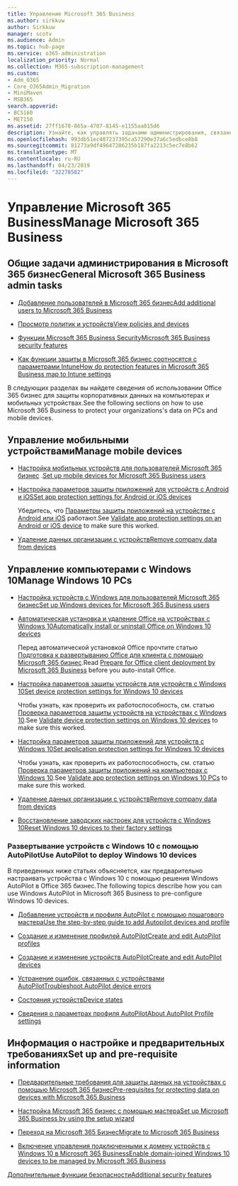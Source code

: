 ```yaml
---
title: Управление Microsoft 365 Business
ms.author: sirkkuw
author: Sirkkuw
manager: scotv
ms.audience: Admin
ms.topic: hub-page
ms.service: o365-administration
localization_priority: Normal
ms.collection: M365-subscription-management
ms.custom:
- Adm_O365
- Core_O365Admin_Migration
- MiniMaven
- MSB365
search.appverid:
- BCS160
- MET150
ms.assetid: 27ff1678-865a-4707-8145-e1155aa815d6
description: Узнайте, как управлять задачами администрирования, связанными с Microsoft 365 Business, мобильными устройствами, Windows 10PCs и многими подобными задачами.
ms.openlocfilehash: 993db51ec487237395ca57290e37a6c5edbce8b8
ms.sourcegitcommit: 81273a9df49647286235b187fa2213c5ec7e8b62
ms.translationtype: MT
ms.contentlocale: ru-RU
ms.lasthandoff: 04/23/2019
ms.locfileid: "32278582"
---
```

# <a name="manage-microsoft-365-business"></a><span data-ttu-id="5dec5-103">Управление Microsoft 365 Business</span><span class="sxs-lookup"><span data-stu-id="5dec5-103">Manage Microsoft 365 Business</span></span>

## <a name="general-microsoft-365-business-admin-tasks"></a><span data-ttu-id="5dec5-104">Общие задачи администрирования в Microsoft 365 бизнес</span><span class="sxs-lookup"><span data-stu-id="5dec5-104">General Microsoft 365 Business admin tasks</span></span>

- [<span data-ttu-id="5dec5-105">Добавление пользователей в Microsoft 365 бизнес</span><span class="sxs-lookup"><span data-stu-id="5dec5-105">Add additional users to Microsoft 365 Business</span></span>](add-users-m365b.md)
    
- [<span data-ttu-id="5dec5-106">Просмотр политик и устройств</span><span class="sxs-lookup"><span data-stu-id="5dec5-106">View policies and devices</span></span>](view-policies-and-devices.md)
    
- [<span data-ttu-id="5dec5-107">Функции Microsoft 365 Business Security</span><span class="sxs-lookup"><span data-stu-id="5dec5-107">Microsoft 365 Business security features</span></span>](security-features.md)
    
- [<span data-ttu-id="5dec5-108">Как функции защиты в Microsoft 365 бизнес соотносятся с параметрами Intune</span><span class="sxs-lookup"><span data-stu-id="5dec5-108">How do protection features in Microsoft 365 Business map to Intune settings</span></span>](map-protection-features-to-intune-settings.md)
    
<span data-ttu-id="5dec5-109">В следующих разделах вы найдете сведения об использовании Office 365 бизнес для защиты корпоративных данных на компьютерах и мобильных устройствах.</span><span class="sxs-lookup"><span data-stu-id="5dec5-109">See the following sections on how to use Microsoft 365 Business to protect your organizations's data on PCs and mobile devices.</span></span>
  
## <a name="manage-mobile-devices"></a><span data-ttu-id="5dec5-110">Управление мобильными устройствами</span><span class="sxs-lookup"><span data-stu-id="5dec5-110">Manage mobile devices</span></span>

- <span data-ttu-id="5dec5-111">[Настройка мобильных устройств для пользователей Microsoft 365 бизнес](set-up-mobile-devices.md) .</span><span class="sxs-lookup"><span data-stu-id="5dec5-111">[Set up mobile devices for Microsoft 365 Business users](set-up-mobile-devices.md)</span></span>
    
- [<span data-ttu-id="5dec5-112">Настройка параметров защиты приложений для устройств с Android и iOS</span><span class="sxs-lookup"><span data-stu-id="5dec5-112">Set app protection settings for Android or iOS devices</span></span>](app-protection-settings-for-android-and-ios.md)
    
    <span data-ttu-id="5dec5-113">Убедитесь, что [Параметры защиты приложений на устройстве с Android или iOS](validate-settings-on-android-or-ios.md) работают.</span><span class="sxs-lookup"><span data-stu-id="5dec5-113">See [Validate app protection settings on an Android or iOS device](validate-settings-on-android-or-ios.md) to make sure this worked.</span></span> 
    
- [<span data-ttu-id="5dec5-114">Удаление данных организации с устройств</span><span class="sxs-lookup"><span data-stu-id="5dec5-114">Remove company data from devices</span></span>](remove-company-data.md)
    
## <a name="manage-windows-10-pcs"></a><span data-ttu-id="5dec5-115">Управление компьютерами с Windows 10</span><span class="sxs-lookup"><span data-stu-id="5dec5-115">Manage Windows 10 PCs</span></span>

- [<span data-ttu-id="5dec5-116">Настройка устройств с Windows для пользователей Microsoft 365 бизнес</span><span class="sxs-lookup"><span data-stu-id="5dec5-116">Set up Windows devices for Microsoft 365 Business users</span></span>](set-up-windows-devices.md)
    
- [<span data-ttu-id="5dec5-117">Автоматическая установка и удаление Office на устройствах с Windows 10</span><span class="sxs-lookup"><span data-stu-id="5dec5-117">Automatically install or uninstall Office on Windows 10 devices</span></span>](auto-install-or-uninstall-office.md)
    
    <span data-ttu-id="5dec5-118">Перед автоматической установкой Office прочтите статью [Подготовка к развертыванию Office для клиента с помощью Microsoft 365 бизнес](prepare-for-office-client-deployment.md).</span><span class="sxs-lookup"><span data-stu-id="5dec5-118">Read [Prepare for Office client deployment by Microsoft 365 Business](prepare-for-office-client-deployment.md) before you auto-install Office.</span></span> 
    
- [<span data-ttu-id="5dec5-119">Настройка параметров защиты устройств для устройств с Windows 10</span><span class="sxs-lookup"><span data-stu-id="5dec5-119">Set device protection settings for Windows 10 devices</span></span>](protection-settings-for-windows-10-pcs.md)
    
    <span data-ttu-id="5dec5-120">Чтобы узнать, как проверить их работоспособность, см. статью [Проверка параметров защиты устройств на устройствах с Windows 10](validate-settings-on-windows-10-pcs.md).</span><span class="sxs-lookup"><span data-stu-id="5dec5-120">See [Validate device protection settings on Windows 10 devices](validate-settings-on-windows-10-pcs.md) to make sure this worked.</span></span> 
    
- [<span data-ttu-id="5dec5-121">Настройка параметров защиты приложений для устройств с Windows 10</span><span class="sxs-lookup"><span data-stu-id="5dec5-121">Set application protection settings for Windows 10 devices</span></span>](protection-settings-for-windows-10-devices.md)
    
    <span data-ttu-id="5dec5-122">Чтобы узнать, как проверить их работоспособность, см. статью [Проверка параметров защиты приложений на компьютерах с Windows 10](validate-protection-settings-on-windows-10-pcs.md).</span><span class="sxs-lookup"><span data-stu-id="5dec5-122">See [Validate app protection settings on Windows 10 PCs](validate-protection-settings-on-windows-10-pcs.md) to make sure this worked.</span></span> 
    
- [<span data-ttu-id="5dec5-123">Удаление данных организации с устройств</span><span class="sxs-lookup"><span data-stu-id="5dec5-123">Remove company data from devices</span></span>](remove-company-data.md)
    
- [<span data-ttu-id="5dec5-124">Восстановление заводских настроек для устройств с Windows 10</span><span class="sxs-lookup"><span data-stu-id="5dec5-124">Reset Windows 10 devices to their factory settings</span></span>](reset-devices-to-factory-settings.md)
    
### <a name="use-autopilot-to-deploy-windows-10-devices"></a><span data-ttu-id="5dec5-125">Развертывание устройств с Windows 10 с помощью AutoPilot</span><span class="sxs-lookup"><span data-stu-id="5dec5-125">Use AutoPilot to deploy Windows 10 devices</span></span>

<span data-ttu-id="5dec5-126">В приведенных ниже статьях объясняется, как предварительно настраивать устройства с Windows 10 с помощью решения Windows AutoPilot в Office 365 бизнес.</span><span class="sxs-lookup"><span data-stu-id="5dec5-126">The following topics describe how you can use Windows AutoPilot in Microsoft 365 Business to pre-configure Windows 10 devices.</span></span>
  
- [<span data-ttu-id="5dec5-127">Добавление устройств и профиля AutoPilot с помощью пошагового мастера</span><span class="sxs-lookup"><span data-stu-id="5dec5-127">Use the step-by-step guide to add Autopilot devices and profile</span></span>](add-autopilot-devices-and-profile.md)
    
- [<span data-ttu-id="5dec5-128">Создание и изменение профилей AutoPilot</span><span class="sxs-lookup"><span data-stu-id="5dec5-128">Create and edit AutoPilot profiles</span></span>](create-and-edit-autopilot-profiles.md)
    
- [<span data-ttu-id="5dec5-129">Создание и изменение устройств AutoPilot</span><span class="sxs-lookup"><span data-stu-id="5dec5-129">Create and edit AutoPilot devices</span></span>](create-and-edit-autopilot-devices.md)
    
- [<span data-ttu-id="5dec5-130">Устранение ошибок, связанных с устройствами AutoPilot</span><span class="sxs-lookup"><span data-stu-id="5dec5-130">Troubleshoot AutoPilot device errors</span></span>](troubleshoot-autopilot-errors.md)
    
- [<span data-ttu-id="5dec5-131">Состояния устройств</span><span class="sxs-lookup"><span data-stu-id="5dec5-131">Device states</span></span>](device-states.md)
    
- [<span data-ttu-id="5dec5-132">Сведения о параметрах профиля AutoPilot</span><span class="sxs-lookup"><span data-stu-id="5dec5-132">About AutoPilot Profile settings</span></span>](autopilot-profile-settings.md)
    
## <a name="set-up-and-pre-requisite-information"></a><span data-ttu-id="5dec5-133">Информация о настройке и предварительных требованиях</span><span class="sxs-lookup"><span data-stu-id="5dec5-133">Set up and pre-requisite information</span></span>

- [<span data-ttu-id="5dec5-134">Предварительные требования для защиты данных на устройствах с помощью Microsoft 365 бизнес</span><span class="sxs-lookup"><span data-stu-id="5dec5-134">Pre-requisites for protecting data on devices with Microsoft 365 Business</span></span>](pre-requisites-for-data-protection.md)
    
- [<span data-ttu-id="5dec5-135">Настройка Microsoft 365 бизнес с помощью мастера</span><span class="sxs-lookup"><span data-stu-id="5dec5-135">Set up Microsoft 365 Business by using the setup wizard</span></span>](set-up.md)
    
- [<span data-ttu-id="5dec5-136">Переход на Microsoft 365 Бизнес</span><span class="sxs-lookup"><span data-stu-id="5dec5-136">Migrate to Microsoft 365 Business</span></span>](migrate-to-microsoft-365-business.md)
    
- [<span data-ttu-id="5dec5-137">Включение управления подключенными к домену устройств с Windows 10 в Microsoft 365 Business</span><span class="sxs-lookup"><span data-stu-id="5dec5-137">Enable domain-joined Windows 10 devices to be managed by Microsoft 365 Business</span></span>](manage-windows-devices.md)
    
[<span data-ttu-id="5dec5-138">Дополнительные функции безопасности</span><span class="sxs-lookup"><span data-stu-id="5dec5-138">Additional security features</span></span>](security-features.md#additional-security-features)
    

  

